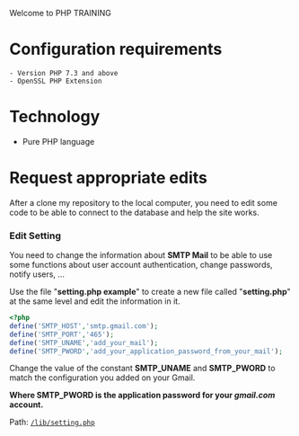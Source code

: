 Welcome to PHP TRAINING

# Configuration requirements

    - Version PHP 7.3 and above
    - OpenSSL PHP Extension

# Technology
- Pure PHP language

# Request appropriate edits

After a clone my repository to the local computer, you need to edit some code to be able to connect to the database and help the site works.

### Edit Setting

You need to change the information about **SMTP Mail** to be able to use some functions about user account authentication, change passwords, notify users, ...

Use the file "**setting.php example**" to create a new file called "**setting.php**" at the same level and edit the information in it.

```php
<?php
define('SMTP_HOST','smtp.gmail.com');
define('SMTP_PORT','465');
define('SMTP_UNAME','add_your_mail');
define('SMTP_PWORD','add_your_application_password_from_your_mail');
```

Change the value of the constant **SMTP_UNAME** and **SMTP_PWORD** to match the configuration you added on your Gmail.

**Where SMTP_PWORD is the application password for your _gmail.com_ account.**

Path: [`/lib/setting.php`](https://github.com/tailieuweb/training-php/tree/nhomd_chieu2/lib)
